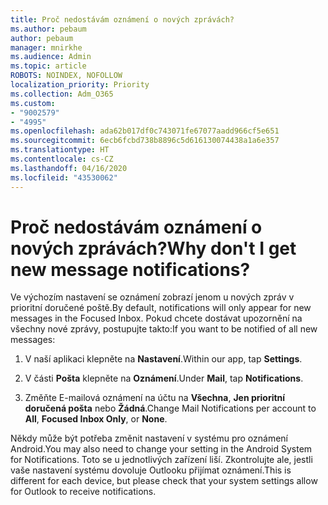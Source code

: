```yaml
---
title: Proč nedostávám oznámení o nových zprávách?
ms.author: pebaum
author: pebaum
manager: mnirkhe
ms.audience: Admin
ms.topic: article
ROBOTS: NOINDEX, NOFOLLOW
localization_priority: Priority
ms.collection: Adm_O365
ms.custom:
- "9002579"
- "4995"
ms.openlocfilehash: ada62b017df0c743071fe67077aadd966cf5e651
ms.sourcegitcommit: 6ecb6fcbd738b8896c5d616130074438a1a6e357
ms.translationtype: HT
ms.contentlocale: cs-CZ
ms.lasthandoff: 04/16/2020
ms.locfileid: "43530062"
---
```

# <a name="why-dont-i-get-new-message-notifications"></a><span data-ttu-id="025e3-102">Proč nedostávám oznámení o nových zprávách?</span><span class="sxs-lookup"><span data-stu-id="025e3-102">Why don't I get new message notifications?</span></span>

<span data-ttu-id="025e3-103">Ve výchozím nastavení se oznámení zobrazí jenom u nových zpráv v prioritní doručené poště.</span><span class="sxs-lookup"><span data-stu-id="025e3-103">By default, notifications will only appear for new messages in the Focused Inbox.</span></span> <span data-ttu-id="025e3-104">Pokud chcete dostávat upozornění na všechny nové zprávy, postupujte takto:</span><span class="sxs-lookup"><span data-stu-id="025e3-104">If you want to be notified of all new messages:</span></span>

1. <span data-ttu-id="025e3-105">V naší aplikaci klepněte na **Nastavení**.</span><span class="sxs-lookup"><span data-stu-id="025e3-105">Within our app, tap **Settings**.</span></span>

2. <span data-ttu-id="025e3-106">V části **Pošta** klepněte na **Oznámení**.</span><span class="sxs-lookup"><span data-stu-id="025e3-106">Under **Mail**, tap **Notifications**.</span></span>

3. <span data-ttu-id="025e3-107">Změňte E-mailová oznámení na účtu na **Všechna**, **Jen prioritní doručená pošta** nebo **Žádná**.</span><span class="sxs-lookup"><span data-stu-id="025e3-107">Change Mail Notifications per account to **All**, **Focused Inbox Only**, or **None**.</span></span>

<span data-ttu-id="025e3-108">Někdy může být potřeba změnit nastavení v systému pro oznámení Android.</span><span class="sxs-lookup"><span data-stu-id="025e3-108">You may also need to change your setting in the Android System for Notifications.</span></span> <span data-ttu-id="025e3-109">Toto se u jednotlivých zařízení liší. Zkontrolujte ale, jestli vaše nastavení systému dovoluje Outlooku přijímat oznámení.</span><span class="sxs-lookup"><span data-stu-id="025e3-109">This is different for each device, but please check that your system settings allow for Outlook to receive notifications.</span></span>
